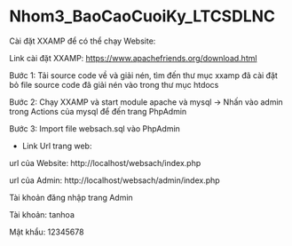 # Nhom3_BaoCaoCuoiKy_LTCSDLNC
Cài đặt XXAMP để có thể chạy Website:

Link cài đặt XXAMP: https://www.apachefriends.org/download.html

Bước 1: Tải source code về và giải nén, tìm đến thư mục xxamp đã cài đặt bỏ file source code đã giải nén vào trong thư mục htdocs

Bước 2: Chạy XXAMP và start module apache và mysql -> Nhấn vào admin trong Actions của mysql để đến trang PhpAdmin

Bước 3: Import file websach.sql vào PhpAdmin

* Link Url trang web:

url của Website: http://localhost/websach/index.php

url của Admin: http://localhost/websach/admin/index.php

Tài khoản đăng nhập trang Admin

Tài khoản: tanhoa

Mật khẩu: 12345678
